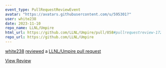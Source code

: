 ```yaml
---
event_type: PullRequestReviewEvent
avatar: "https://avatars.githubusercontent.com/u/595301?"
user: white238
date: 2023-11-10
repo_name: LLNL/Umpire
html_url: https://github.com/LLNL/Umpire/pull/858#pullrequestreview-1723627259
repo_url: https://github.com/LLNL/Umpire
---
```


<a href='https://github.com/white238' target='_blank'>white238</a> <a href='https://github.com/LLNL/Umpire/pull/858#pullrequestreview-1723627259' target='_blank'>reviewed</a> a <a href='https://github.com/LLNL/Umpire/pull/858' target='_blank'>LLNL/Umpire pull request</a>

<small></small>

<a href='https://github.com/LLNL/Umpire/pull/858#pullrequestreview-1723627259' target='_blank'>View Review</a>